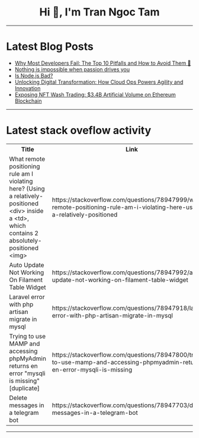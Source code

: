 <h1 align="center">Hi 👋, I'm Tran Ngoc Tam</h1>

---

# Latest Blog Posts 
<!-- BLOG-POST-LIST:START -->
- [Why Most Developers Fail: The Top 10 Pitfalls and How to Avoid Them 🚧](https://dev.to/lokesh_singh/why-most-developers-fail-the-top-10-pitfalls-and-how-to-avoid-them-1b6m)
- [Nothing is impossible when passion drives you](https://dev.to/chol_mayen_42203f42f001a0/nothing-is-impossible-when-passion-drives-you-l5m)
- [Is Node.js Bad?](https://dev.to/mrrishimeena/is-nodejs-bad-1j1b)
- [Unlocking Digital Transformation: How Cloud Ops Powers Agility and Innovation](https://dev.to/hana_sato/unlocking-digital-transformation-how-cloud-ops-powers-agility-and-innovation-5hkf)
- [Exposing NFT Wash Trading: $3.4B Artificial Volume on Ethereum Blockchain](https://dev.to/mikeyoung44/exposing-nft-wash-trading-34b-artificial-volume-on-ethereum-blockchain-cci)
<!-- BLOG-POST-LIST:END -->

---

# Latest stack oveflow activity
<table>
  <tr><th>Title</th><th>Link</th></tr>
  <!-- STACKOVERFLOW:START --><tr><td>What remote positioning rule am I violating here? &lpar;Using a relatively-positioned &lt;div&gt; inside a &lt;td&gt;, which contains 2 absolutely-positioned &lt;img&gt;</td><td>https://stackoverflow.com/questions/78947999/what-remote-positioning-rule-am-i-violating-here-using-a-relatively-positioned</td></tr><tr><td>Auto Update Not Working On Filament Table Widget</td><td>https://stackoverflow.com/questions/78947992/auto-update-not-working-on-filament-table-widget</td></tr><tr><td>Laravel error with php artisan migrate in mysql</td><td>https://stackoverflow.com/questions/78947918/laravel-error-with-php-artisan-migrate-in-mysql</td></tr><tr><td>Trying to use MAMP and accessing phpMyAdmin returns en error &quot;mysqli is missing&quot; [duplicate]</td><td>https://stackoverflow.com/questions/78947800/trying-to-use-mamp-and-accessing-phpmyadmin-returns-en-error-mysqli-is-missing</td></tr><tr><td>Delete messages in a telegram bot</td><td>https://stackoverflow.com/questions/78947703/delete-messages-in-a-telegram-bot</td></tr><!-- STACKOVERFLOW:END -->
</table>

---


